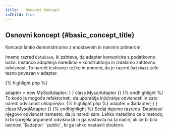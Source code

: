 ```yaml
---
title:   Osnovni koncept
isChild: true
---
```


## Osnovni koncept {#basic_concept_title}

Koncept lahko demonstriramo z enostavnim in naivnim primerom.

Imamo razred `Database`, ki zahteva, da adapter komunicira s podatkovno bazo. Instanco adapterja
naredimo v konstruktorju in izdelamo zahtevno odvisnost. To naredi testiranje težko in pomeni, da je razred `Database`
zelo tesno povezan v adapter.

{% highlight php %}
<?php
namespace Database;

class Database
{
    protected $adapter;

    public function __construct()
    {
        $this->adapter = new MySqlAdapter;
    }
}

class MysqlAdapter {}
{% endhighlight %}

To kodo je mogoče refaktorirati, da uporablja injiciranje odvisnosti in zato naredi odvisnost ohlapnejšo.

{% highlight php %}
<?php
namespace Database;

class Database
{
    protected $adapter;

    public function __construct(MySqlAdapter $adapter)
    {
        $this->adapter = $adapter;
    }
}

class MysqlAdapter {}
{% endhighlight %}

Sedaj dajemo razredu `Database` njegovo odvisnost namesto, da jo naredi sam. Lahko naredimo celo metodo,
ki bi sprejela argument odvisnosti in ga nastavila na ta način, ali če bi bila lastnost `$adapter` `public`, bi ga lahko
nastavili direktno.
